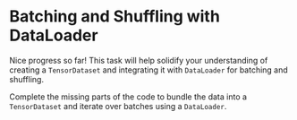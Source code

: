 # Batching and Shuffling with DataLoader

Nice progress so far! This task will help solidify your understanding of creating a `TensorDataset` and integrating it with `DataLoader` for batching and shuffling.

Complete the missing parts of the code to bundle the data into a `TensorDataset` and iterate over batches using a `DataLoader`.